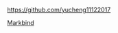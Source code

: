 <!-- Give link to your github home page -->

<span id="github">https://github.com/yucheng11122017</span>

<!-- Give your internal and external projects related to the module -->

<span id="projects">[Markbind](https://github.com/yucheng11122017/markbind)</span>
